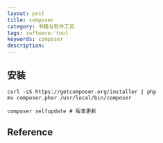 ```yaml
---
layout: post
title: composer
category: 书籍与软件工具
tags: software／tool
keywords: composer
description: 
---
```


## 安装

```
curl -sS https://getcomposer.org/installer | php
mv composer.phar /usr/local/bin/composer

composer selfupdate # 版本更新
```


## Reference
